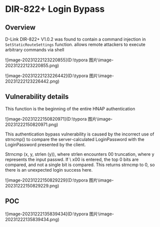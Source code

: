 # DIR-822+ Login Bypass

## Overview

D-Link DIR-822+ V1.0.2 was found to contain a command injection in `SetStaticRouteSettings` function.  allows remote attackers to execute arbitrary commands via shell

![image-20231222123220855](D:\typora 图片\image-20231222123220855.png)

![image-20231222123226442](D:\typora 图片\image-20231222123226442.png)

## Vulnerability details

This function is the beginning of the entire HNAP authentication

![image-20231222150820971](D:\typora 图片\image-20231222150820971.png)

This authentication bypass vulnerability is caused by the incorrect use of strncmp() to compare the server-calculated LoginPassword with the LoginPassword presented by the client.

Strncmp (x, y, strlen (y)), where strlen encounters 00 truncation, where y represents the input passwd. If \ x00 is entered, the top 0 bits are compared, and not a single bit is compared. This returns strncmp to 0, so there is an unexpected login success here.

![image-20231222150829229](D:\typora 图片\image-20231222150829229.png)

## POC

![image-20231222135839434](D:\typora 图片\image-20231222135839434.png)